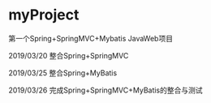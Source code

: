 # myProject
第一个Spring+SpringMVC+Mybatis JavaWeb项目

2019/03/20
整合Spring+SpringMVC

2019/03/25
整合Spring+MyBatis

2019/03/26
完成Spring+SpringMVC+MyBatis的整合与测试
